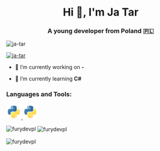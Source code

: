 <h1 align="center">Hi 👋, I'm Ja Tar</h1>
<h3 align="center">A young developer from Poland 🇵🇱</h3>

<p align="left"> <img src="https://komarev.com/ghpvc/?username=ja-tar&color=0e75b6&style=flat" alt="ja-tar" /> </p>

<p align="left"> <a href="https://github.com/ryo-ma/github-profile-trophy"><img src="https://github-profile-trophy.vercel.app/?username=ja-tar" alt="ja-tar" /></a> </p>

- 🔭 I’m currently working on **-**

- 🌱 I’m currently learning **C#**

<h3 align="left">Languages and Tools:</h3>
<p align="left"> <a href="https://www.python.org" target="_blank"> <img src="https://raw.githubusercontent.com/devicons/devicon/master/icons/python/python-original.svg" alt="python" width="40" height="40"/> </a> <a href="https://docs.microsoft.com/pl-pl/dotnet/csharp/" target="_blank"> <img src="https://raw.githubusercontent.com/devicons/devicon/master/icons/python/python-original.svg" alt="python" width="40" height="40"/> </a> </p>

<p><img align="left" src="https://github-readme-stats.vercel.app/api/top-langs/?username=ja-tar&layout=compact" alt="furydevpl" /></p>

<p>&nbsp;<img align="center" src="https://github-readme-stats.vercel.app/api?username=furydevpl&show_icons=true&locale=en" alt="furydevpl" /></p>

<p><img align="center" src="https://github-readme-streak-stats.herokuapp.com/?user=furydevpl&" alt="furydevpl" /></p>
